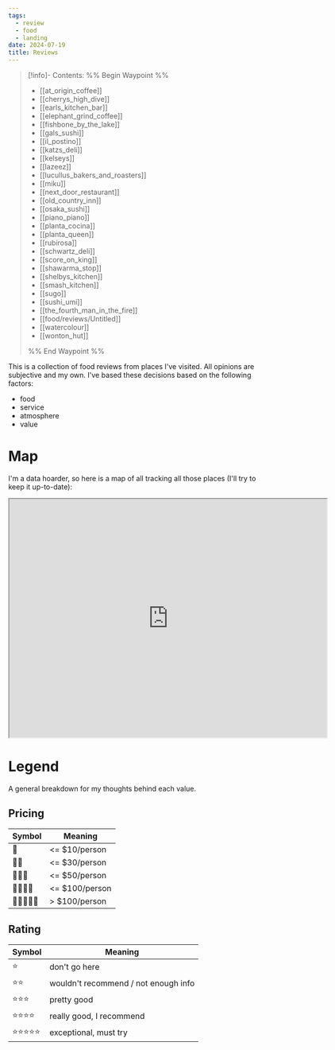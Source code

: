 ```yaml
---
tags:
  - review
  - food
  - landing
date: 2024-07-19
title: Reviews
---
```


> [!info]- Contents: 
>%% Begin Waypoint %%
>- [[at_origin_coffee]]
>- [[cherrys_high_dive]]
>- [[earls_kitchen_bar]]
>- [[elephant_grind_coffee]]
>- [[fishbone_by_the_lake]]
>- [[gals_sushi]]
>- [[il_postino]]
>- [[katzs_deli]]
>- [[kelseys]]
>- [[lazeez]]
>- [[lucullus_bakers_and_roasters]]
>- [[miku]]
>- [[next_door_restaurant]]
>- [[old_country_inn]]
>- [[osaka_sushi]]
>- [[piano_piano]]
>- [[planta_cocina]]
>- [[planta_queen]]
>- [[rubirosa]]
>- [[schwartz_deli]]
>- [[score_on_king]]
>- [[shawarma_stop]]
>- [[shelbys_kitchen]]
>- [[smash_kitchen]]
>- [[sugo]]
>- [[sushi_umi]]
>- [[the_fourth_man_in_the_fire]]
>- [[food/reviews/Untitled]]
>- [[watercolour]]
>- [[wonton_hut]]
>
>%% End Waypoint %%

This is a collection of food reviews from places I've visited. All opinions are subjective and my own. I've based these decisions based on the following factors:

- food
- service
- atmosphere
- value

# Map

I'm a data hoarder, so here is a map of all tracking all those places (I'll try to keep it up-to-date):

<iframe src="https://www.google.com/maps/d/u/0/embed?mid=1NR-pbPHQSmeQwVRv62w4s1GTbKFDNtY&ehbc=2E312F" width="640" height="480"></iframe>

# Legend

A general breakdown for my thoughts behind each value.

## Pricing

| Symbol    | Meaning |
|-----------|---------|
| 💸        | <= $10/person |
| 💸💸      | <= $30/person |
| 💸💸💸     | <= $50/person |
| 💸💸💸💸   | <= $100/person |
| 💸💸💸💸💸 | > $100/person |

## Rating

| Symbol    | Meaning |
|-----------|---------|
| ⭐        | don't go here |
| ⭐⭐      | wouldn't recommend / not enough info |
| ⭐⭐⭐     | pretty good |
| ⭐⭐⭐⭐   | really good, I recommend |
| ⭐⭐⭐⭐⭐ | exceptional, must try |
